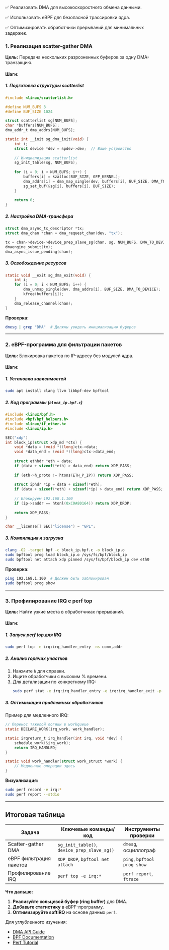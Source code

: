 ✅ Реализовать DMA для высокоскоростного обмена данными.

✅ Использовать eBPF для безопасной трассировки ядра.

✅ Оптимизировать обработчики прерываний для минимальных задержек.


### **1. Реализация scatter-gather DMA**  
**Цель:** Передача нескольких разрозненных буферов за одну DMA-транзакцию.

#### **Шаги:**

##### **1. Подготовка структуры scatterlist**
```c
#include <linux/scatterlist.h>

#define NUM_BUFS 3
#define BUF_SIZE 1024

struct scatterlist sg[NUM_BUFS];
char *buffers[NUM_BUFS];
dma_addr_t dma_addrs[NUM_BUFS];

static int __init sg_dma_init(void) {
    int i;
    struct device *dev = &pdev->dev;  // Ваше устройство
    
    // Инициализация scatterlist
    sg_init_table(sg, NUM_BUFS);
    
    for (i = 0; i < NUM_BUFS; i++) {
        buffers[i] = kzalloc(BUF_SIZE, GFP_KERNEL);
        dma_addrs[i] = dma_map_single(dev, buffers[i], BUF_SIZE, DMA_TO_DEVICE);
        sg_set_buf(&sg[i], buffers[i], BUF_SIZE);
    }
    
    return 0;
}
```

##### **2. Настройка DMA-трансфера**
```c
struct dma_async_tx_descriptor *tx;
struct dma_chan *chan = dma_request_chan(dev, "tx");

tx = chan->device->device_prep_slave_sg(chan, sg, NUM_BUFS, DMA_TO_DEVICE, 0);
dmaengine_submit(tx);
dma_async_issue_pending(chan);
```

##### **3. Освобождение ресурсов**
```c
static void __exit sg_dma_exit(void) {
    int i;
    for (i = 0; i < NUM_BUFS; i++) {
        dma_unmap_single(dev, dma_addrs[i], BUF_SIZE, DMA_TO_DEVICE);
        kfree(buffers[i]);
    }
    dma_release_channel(chan);
}
```

**Проверка:**
```bash
dmesg | grep "DMA"  # Должны увидеть инициализацию буферов
```

---

### **2. eBPF-программа для фильтрации пакетов**  
**Цель:** Блокировка пакетов по IP-адресу без модулей ядра.

#### **Шаги:**

##### **1. Установка зависимостей**
```bash
sudo apt install clang llvm libbpf-dev bpftool
```

##### **2. Код программы (`block_ip.bpf.c`)**
```c
#include <linux/bpf.h>
#include <bpf/bpf_helpers.h>
#include <linux/if_ether.h>
#include <linux/ip.h>

SEC("xdp")
int block_ip(struct xdp_md *ctx) {
    void *data = (void *)(long)ctx->data;
    void *data_end = (void *)(long)ctx->data_end;
    
    struct ethhdr *eth = data;
    if (data + sizeof(*eth) > data_end) return XDP_PASS;
    
    if (eth->h_proto != htons(ETH_P_IP)) return XDP_PASS;
    
    struct iphdr *ip = data + sizeof(*eth);
    if (data + sizeof(*eth) + sizeof(*ip) > data_end) return XDP_PASS;
    
    // Блокируем 192.168.1.100
    if (ip->saddr == htonl(0xC0A80164)) return XDP_DROP;
    
    return XDP_PASS;
}

char __license[] SEC("license") = "GPL";
```

##### **3. Компиляция и загрузка**
```bash
clang -O2 -target bpf -c block_ip.bpf.c -o block_ip.o
sudo bpftool prog load block_ip.o /sys/fs/bpf/block_ip
sudo bpftool net attach xdp pinned /sys/fs/bpf/block_ip dev eth0
```

**Проверка:**
```bash
ping 192.168.1.100  # Должен быть заблокирован
sudo bpftool prog show
```

---

### **3. Профилирование IRQ с perf top**  
**Цель:** Найти узкие места в обработчиках прерываний.

#### **Шаги:**

##### **1. Запуск perf top для IRQ**
```bash
sudo perf top -e irq:irq_handler_entry -ns comm,addr
```

##### **2. Анализ горячих участков**
1. Нажмите `h` для справки.
2. Ищите обработчики с высоким % времени.
3. Для детализации по конкретному IRQ:
   ```bash
   sudo perf stat -e irq:irq_handler_entry -e irq:irq_handler_exit -p <PID> -a sleep 10
   ```

##### **3. Оптимизация проблемных обработчиков**
Пример для медленного IRQ:
```c
// Перенос тяжелой логики в workqueue
static DECLARE_WORK(irq_work, work_handler);

static irqreturn_t irq_handler(int irq, void *dev) {
    schedule_work(&irq_work);
    return IRQ_HANDLED;
}

static void work_handler(struct work_struct *work) {
    // Медленные операции здесь
}
```

**Визуализация:**
```bash
sudo perf record -e irq:*
sudo perf report --stdio
```

---

## **Итоговая таблица**  

| **Задача**               | **Ключевые команды/код**                          | **Инструменты проверки**       |
|--------------------------|------------------------------------------------|-------------------------------|
| Scatter-gather DMA       | `sg_init_table()`, `device_prep_slave_sg()`    | `dmesg`, осциллограф          |
| eBPF фильтрация пакетов  | `XDP_DROP`, `bpftool net attach`               | `ping`, `bpftool prog show`   |
| Профилирование IRQ       | `perf top -e irq:*`                            | `perf report`, `ftrace`       |

**Что дальше:**  
1. **Реализуйте кольцевой буфер (ring buffer)** для DMA.  
2. **Добавьте статистику** в eBPF-программу.  
3. **Оптимизируйте softIRQ** на основе данных `perf`.  

Для углубленного изучения:  
- [DMA API Guide](https://www.kernel.org/doc/html/latest/core-api/dma-api.html)  
- [BPF Documentation](https://ebpf.io/what-is-ebpf/)  
- [Perf Tutorial](https://perf.wiki.kernel.org/index.php/Tutorial)  
